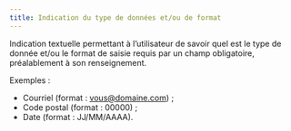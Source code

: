 ```yaml
---
title: Indication du type de données et/ou de format
---
```


Indication textuelle permettant à l’utilisateur de savoir quel est le type de
donnée et/ou le format de saisie requis par un champ obligatoire,
préalablement à son renseignement.

Exemples :

- Courriel (format : vous@domaine.com) ;
- Code postal (format : 00000) ;
- Date (format : JJ/MM/AAAA).

